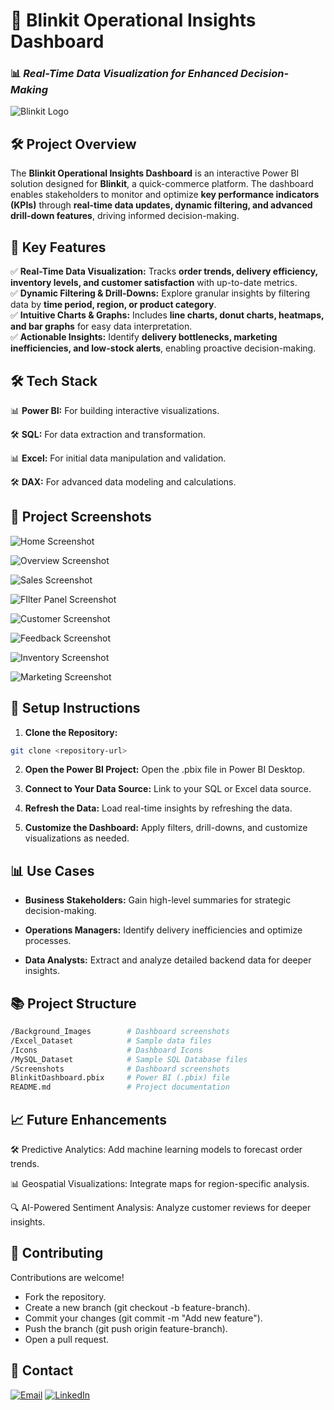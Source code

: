 # 🚀 **Blinkit Operational Insights Dashboard**

### 📊 _Real-Time Data Visualization for Enhanced Decision-Making_

![Blinkit Logo](https://scontent-yyz1-1.xx.fbcdn.net/v/t39.30808-6/313345511_2143954692466443_1378502434603134259_n.png?stp=dst-png_s960x960&_nc_cat=101&ccb=1-7&_nc_sid=cc71e4&_nc_ohc=9hWUyYvL_0AQ7kNvgGMuExY&_nc_oc=AdjTkhJnLKIlyGMXBGeNw_tLbleGul2zCdMbtY0AtYz2UHAWedRpG3goB2aY9Xpnmrg&_nc_zt=23&_nc_ht=scontent-yyz1-1.xx&_nc_gid=mc-H0tP-wMKpcgaK4d9snQ&oh=00_AYEJoJ8AXRC0Kqx4pNMWYNEtLLdPxfKI8GK-r3KYU8g6Jw&oe=67DF311B)

## 🛠️ **Project Overview**

The **Blinkit Operational Insights Dashboard** is an interactive Power BI solution designed for **Blinkit**, a quick-commerce platform. The dashboard enables stakeholders to monitor and optimize **key performance indicators (KPIs)** through **real-time data updates, dynamic filtering, and advanced drill-down features**, driving informed decision-making.

## 🎯 **Key Features**

✅ **Real-Time Data Visualization:** Tracks **order trends, delivery efficiency, inventory levels, and customer satisfaction** with up-to-date metrics.  
✅ **Dynamic Filtering & Drill-Downs:** Explore granular insights by filtering data by **time period, region, or product category**.  
✅ **Intuitive Charts & Graphs:** Includes **line charts, donut charts, heatmaps, and bar graphs** for easy data interpretation.  
✅ **Actionable Insights:** Identify **delivery bottlenecks, marketing inefficiencies, and low-stock alerts**, enabling proactive decision-making.

## 🛠️ **Tech Stack**

📊 **Power BI:** For building interactive visualizations.

🛠️ **SQL:** For data extraction and transformation.

📊 **Excel:** For initial data manipulation and validation.

🛠️ **DAX:** For advanced data modeling and calculations.

## 📸 **Project Screenshots**

![Home Screenshot](./Screenshots/Dashboard%20Home.PNG)

![Overview Screenshot](./Screenshots/Overview.PNG)

![Sales Screenshot](./Screenshots/Sales.PNG)

![FIlter Panel Screenshot](./Screenshots/Filter%20Panel.PNG)

![Customer Screenshot](./Screenshots/Customer.PNG)

![Feedback Screenshot](./Screenshots/Feedback.PNG)

![Inventory Screenshot](./Screenshots/Inventory.PNG)

![Marketing Screenshot](./Screenshots/Marketing.PNG)

## 🚀 **Setup Instructions**

1. **Clone the Repository:**

```bash
git clone <repository-url>
```

2. **Open the Power BI Project:**
   Open the .pbix file in Power BI Desktop.

3. **Connect to Your Data Source:**
   Link to your SQL or Excel data source.

4. **Refresh the Data:**
   Load real-time insights by refreshing the data.

5. **Customize the Dashboard:**
   Apply filters, drill-downs, and customize visualizations as needed.

## 📊 Use Cases

- **Business Stakeholders:** Gain high-level summaries for strategic decision-making.

- **Operations Managers:** Identify delivery inefficiencies and optimize processes.

- **Data Analysts:** Extract and analyze detailed backend data for deeper insights.

## 📚 Project Structure

```bash
/Background_Images        # Dashboard screenshots
/Excel_Dataset            # Sample data files
/Icons                    # Dashboard Icons
/MySQL_Dataset            # Sample SQL Database files
/Screenshots              # Dashboard screenshots
BlinkitDashboard.pbix     # Power BI (.pbix) file
README.md                 # Project documentation
```

## 📈 Future Enhancements

🛠️ Predictive Analytics: Add machine learning models to forecast order trends.

📊 Geospatial Visualizations: Integrate maps for region-specific analysis.

🔍 AI-Powered Sentiment Analysis: Analyze customer reviews for deeper insights.

## 📩 Contributing

Contributions are welcome!

- Fork the repository.
- Create a new branch (git checkout -b feature-branch).
- Commit your changes (git commit -m "Add new feature").
- Push the branch (git push origin feature-branch).
- Open a pull request.

## 👥 **Contact**

[![Email](https://img.shields.io/badge/Email-D14836?style=for-the-badge&logo=gmail&logoColor=white)](mailto:manavparikh198@gmail.com) [![LinkedIn](https://img.shields.io/badge/LinkedIn-0A66C2?style=for-the-badge&logo=linkedin&logoColor=white)](https://www.linkedin.com/in/manav-parikh-a50096215/)
